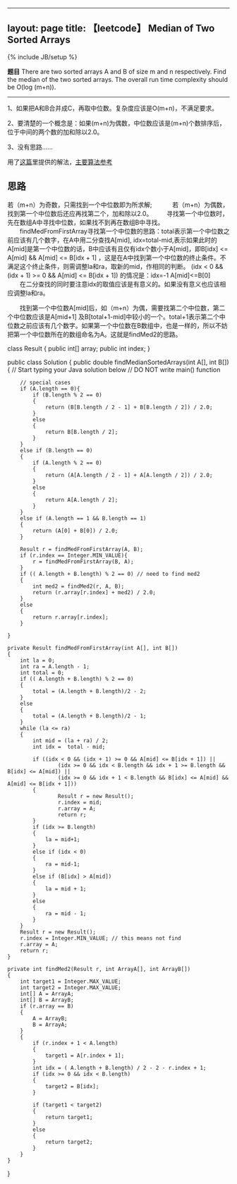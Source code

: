 
---
layout: page
title: 【leetcode】 Median of Two Sorted Arrays
---
{% include JB/setup %}

**题目**
There are two sorted arrays A and B of size m and n respectively. Find the median of the two sorted arrays. The overall run time complexity should be O(log (m+n)).


----------

1、如果把A和B合并成C，再取中位数。复杂度应该是O(m+n)，不满足要求。

2、要清楚的一个概念是：如果(m+n)为偶数，中位数应该是(m+n)个数排序后，位于中间的两个数的加和除以2.0。

3、没有思路……

用了[这篇](http://www.cnblogs.com/lautsie/p/3183086.html )里提供的解法，[主要算法参考](http://www2.myoops.org/course_material/mit/NR/rdonlyres/Electrical-Engineering-and-Computer-Science/6-046JFall-2005/30C68118-E436-4FE3-8C79-6BAFBB07D935/0/ps9sol.pdf)

思路
-------------

若（m+n）为奇数，只需找到一个中位数即为所求解;
　　　若（m+n）为偶数，找到第一个中位数后还应再找第二个，加和除以2.0。
　　寻找第一个中位数时，先在数组A中寻找中位数，如果找不到再在数组B中寻找。
　　findMedFromFirstArray寻找第一个中位数的思路：total表示第一个中位数之前应该有几个数字，在A中用二分查找A[mid], idx=total-mid,表示如果此时的A[mid]是第一个中位数的话，B中应该有且仅有idx个数小于A[mid]，即B[idx] <= A[mid] && A[mid] <= B[idx + 1] ，这是在A中找到第一个中位数的终止条件。不满足这个终止条件，则需调整la和ra，取新的mid，作相同的判断。
(idx < 0 && (idx + 1) >= 0 && A[mid] <= B[idx + 1]) 的情况是：idx=-1 A[mid]<=B[0]
　　在二分查找的同时要注意idx的取值应该是有意义的。如果没有意义也应该相应调整la和ra。

　　找到第一个中位数A[mid]后，如（m+n）为偶，需要找第二个中位数，第二个中位数应该是A[mid+1] 及B[total+1-mid]中较小的一个。total+1表示第二个中位数之前应该有几个数字。如果第一个中位数在B数组中，也是一样的，所以不妨把第一个中位数所在的数组命名为A。这就是findMed2的思路。

	
class Result
{
    public int[] array;
    public int index;
}
  
public class Solution {
    public double findMedianSortedArrays(int A[], int B[]) {
        // Start typing your Java solution below
        // DO NOT write main() function
          
        // special cases
        if (A.length == 0){
            if (B.length % 2 == 0)
            {
                return (B[B.length / 2 - 1] + B[B.length / 2]) / 2.0;
            }
            else
            {
                return B[B.length / 2];
            }
        }
        else if (B.length == 0)
        {
            if (A.length % 2 == 0)
            {
                return (A[A.length / 2 - 1] + A[A.length / 2]) / 2.0;
            }
            else
            {
                return A[A.length / 2];
            }
        }
        else if (A.length == 1 && B.length == 1)
        {
            return (A[0] + B[0]) / 2.0;
        }
  
        Result r = findMedFromFirstArray(A, B);
        if (r.index == Integer.MIN_VALUE){
            r = findMedFromFirstArray(B, A);
        }
        if (( A.length + B.length) % 2 == 0) // need to find med2
        {
            int med2 = findMed2(r, A, B);
            return (r.array[r.index] + med2) / 2.0;
        }
        else
        {
            return r.array[r.index];
        }
  
    }
  
    private Result findMedFromFirstArray(int A[], int B[])
    {
        int la = 0;
        int ra = A.length - 1;
        int total = 0;
        if (( A.length + B.length) % 2 == 0)
        {
            total = (A.length + B.length)/2 - 2;
        }
        else
        {
            total = (A.length + B.length)/2 - 1;
        }
        while (la <= ra)
        {
            int mid = (la + ra) / 2;
            int idx =  total - mid;
  
            if ((idx < 0 && (idx + 1) >= 0 && A[mid] <= B[idx + 1]) ||
                    (idx >= 0 && idx < B.length && idx + 1 >= B.length && B[idx] <= A[mid]) ||
                    (idx >= 0 && idx + 1 < B.length && B[idx] <= A[mid] && A[mid] <= B[idx + 1]))
            {
                    Result r = new Result();
                    r.index = mid;
                    r.array = A;
                    return r;
            }
            if (idx >= B.length)
            {
                la = mid+1;
            }
            else if (idx < 0)
            {
                ra = mid-1;
            }
            else if (B[idx] > A[mid])
            {
                la = mid + 1;
            }
            else
            {
                ra = mid - 1;
            }
        }
        Result r = new Result();
        r.index = Integer.MIN_VALUE; // this means not find
        r.array = A;
        return r;
    }
      
    private int findMed2(Result r, int ArrayA[], int ArrayB[])
    {
        int target1 = Integer.MAX_VALUE;
        int target2 = Integer.MAX_VALUE;
        int[] A = ArrayA;
        int[] B = ArrayB;
        if (r.array == B)
        {
            A = ArrayB;
            B = ArrayA;
        }
        {
            if (r.index + 1 < A.length)
            {
                target1 = A[r.index + 1];
            }
            int idx = ( A.length + B.length) / 2 - 2 - r.index + 1;
            if (idx >= 0 && idx < B.length)
            {
                target2 = B[idx];
            }
              
            if (target1 < target2)
            {
                return target1;
            }
            else
            {
                return target2;
            }
        }
    }
          
}